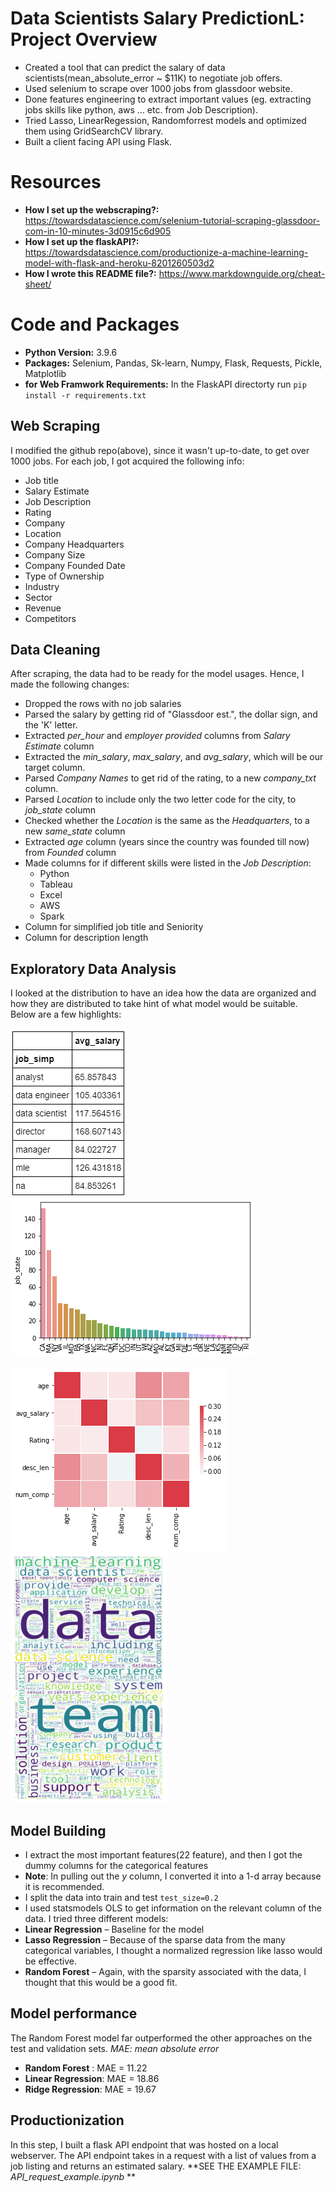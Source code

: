 # Data Scientists Salary PredictionL: Project Overview
* Created a tool that can predict the salary of data scientists(mean_absolute_error ~ $11K) to negotiate job offers.
* Used selenium to scrape over 1000 jobs from glassdoor website.
* Done features engineering to extract important values (eg. extracting jobs skills like python, aws ... etc. from Job Description).
* Tried Lasso, LinearRegession, Randomforrest models and optimized them using GridSearchCV library.
* Built a client facing API using Flask.

# Resources
* **How I set up the webscraping?:** https://towardsdatascience.com/selenium-tutorial-scraping-glassdoor-com-in-10-minutes-3d0915c6d905
* **How I set up the flaskAPI?:**  https://towardsdatascience.com/productionize-a-machine-learning-model-with-flask-and-heroku-8201260503d2
* **How I wrote this README file?:** https://www.markdownguide.org/cheat-sheet/

# Code and Packages
* **Python Version:** 3.9.6
* **Packages:** Selenium, Pandas, Sk-learn, Numpy, Flask, Requests, Pickle, Matplotlib
* **for Web Framwork Requirements:** In the FlaskAPI directorty run ```pip install -r requirements.txt```

## Web Scraping
I modified the github repo(above), since it wasn't up-to-date, to get over 1000 jobs. For each job, I got acquired the following info:
  *	Job title
  *	Salary Estimate
  *	Job Description
  *	Rating
  *	Company 
  *	Location
  *	Company Headquarters 
  *	Company Size
  *	Company Founded Date
  *	Type of Ownership 
  *	Industry
  *	Sector
  *	Revenue
  *	Competitors 

## Data Cleaning
After scraping, the data had to be ready for the model usages. Hence, I made the following changes: 
  * Dropped the rows with no job salaries
  * Parsed the salary by getting rid of "Glassdoor est.", the dollar sign, and the 'K' letter.
  * Extracted *per_hour* and *employer provided* columns from *Salary Estimate* column
  * Extracted the *min_salary*, *max_salary*, and *avg_salary*, which will be our target column.
  * Parsed *Company Names* to get rid of the rating, to a new *company_txt* column.
  * Parsed *Location* to include only the two letter code for the city, to *job_state* column
  * Checked whether the *Location* is the same as the *Headquarters*, to a new *same_state* column
  * Extracted *age* column (years since the country was founded till now) from *Founded* column
  * Made columns for if different skills were listed in the *Job Description*:
    * Python  
    * Tableau  
    * Excel  
    * AWS  
    * Spark 
  *	Column for simplified job title and Seniority 
  *	Column for description length
## Exploratory Data Analysis
I looked at the distribution to have an idea how the data are organized and how they are distributed to take hint of what model would be suitable. Below are a few highlights:


![alt text](https://github.com/ahmedheakl/Data_Scientists_salary_prediction/blob/main/salary_by_job_title.PNG "Salary by Position")
![alt text](https://github.com/ahmedheakl/Data_Scientists_salary_prediction/blob/main/positions_by_state.png "Job Opportunities by State")

![alt text](https://github.com/ahmedheakl/Data_Scientists_salary_prediction/blob/main/correlation_heatmap.png "Correlations")
<img width="250" height="400" src="https://github.com/ahmedheakl/Data_Scientists_salary_prediction/blob/main/Words.png">

## Model Building
* I extract the most important features(22 feature), and then I got the dummy columns for the categorical features
* **Note**: In pulling out the *y* column, I converted it into a 1-d array because it is recommended.
* I split the data into train and test ```test_size=0.2```
* I used statsmodels OLS to get information on the relevant column of the data.
I tried three different models:
*	**Linear Regression** – Baseline for the model
*	**Lasso Regression** – Because of the sparse data from the many categorical variables, I thought a normalized regression like lasso would be effective.
*	**Random Forest** – Again, with the sparsity associated with the data, I thought that this would be a good fit. 

## Model performance
The Random Forest model far outperformed the other approaches on the test and validation sets. 
*MAE: mean absolute error*
*	**Random Forest** : MAE = 11.22
*	**Linear Regression**: MAE = 18.86
*	**Ridge Regression**: MAE = 19.67

## Productionization 
In this step, I built a flask API endpoint that was hosted on a local webserver. The API endpoint takes in a request with a list of values from a job listing and returns an estimated salary. **SEE THE EXAMPLE FILE: *API_request_example.ipynb* **














